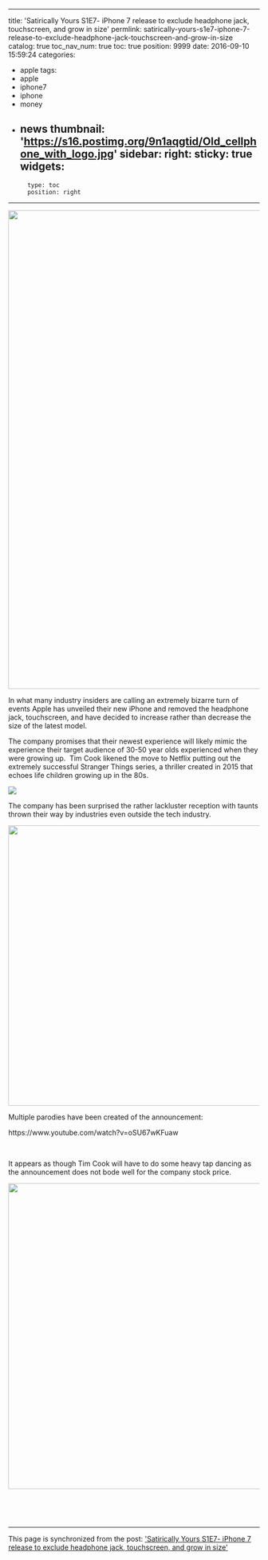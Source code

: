 
---
title: 'Satirically Yours S1E7- iPhone 7 release to exclude headphone jack, touchscreen, and grow in size'
permlink: satirically-yours-s1e7-iphone-7-release-to-exclude-headphone-jack-touchscreen-and-grow-in-size
catalog: true
toc_nav_num: true
toc: true
position: 9999
date: 2016-09-10 15:59:24
categories:
- apple
tags:
- apple
- iphone7
- iphone
- money
- news
thumbnail: 'https://s16.postimg.org/9n1aqgtid/Old_cellphone_with_logo.jpg'
sidebar:
    right:
        sticky: true
widgets:
    -
        type: toc
        position: right
---


<html>
<p><img src="https://s16.postimg.org/9n1aqgtid/Old_cellphone_with_logo.jpg" width="600" height="958"/></p>
<p>In what many industry insiders are calling an extremely bizarre turn of events Apple has unveiled their new iPhone and removed the headphone jack, touchscreen, and have decided to increase rather than decrease the size of the latest model.</p>
<p>The company promises that their newest experience will likely mimic the experience their target audience of 30-50 year olds experienced when they were growing up. &nbsp;Tim Cook likened the move to Netflix putting out the extremely successful Stranger Things series, a thriller created in 2015 that echoes life children growing up in the 80s.</p>
<p><img src="http://cdn.collider.com/wp-content/uploads/2016/06/stranger-things-poster-netflix1-405x600.jpg"/></p>
<p>The company has been surprised the rather lackluster reception with taunts thrown their way by industries even outside the tech industry.</p>
<p><img src="https://scontent.fbos1-1.fna.fbcdn.net/v/t1.0-9/14212010_10154040379462424_790995201154805776_n.png?oh=66e644e0a3743b82c6e0e8229443cd56&amp;oe=5847F2E0" width="750" height="561"/></p>
<p>Multiple parodies have been created of the announcement:</p>
<p>https://www.youtube.com/watch?v=oSU67wKFuaw</p>
<p><br></p>
<p>It appears as though Tim Cook will have to do some heavy tap dancing as the announcement does not bode well for the company stock price.</p>
<p><img src="https://s13.postimg.org/i5ek4d39j/apple_stock.jpg" width="817" height="612"/></p>
<p><br></p>
<p><br></p>
</html>

- - -

This page is synchronized from the post: ['Satirically Yours S1E7- iPhone 7 release to exclude headphone jack, touchscreen, and grow in size'](https://steemit.com/@aggroed/satirically-yours-s1e7-iphone-7-release-to-exclude-headphone-jack-touchscreen-and-grow-in-size)
